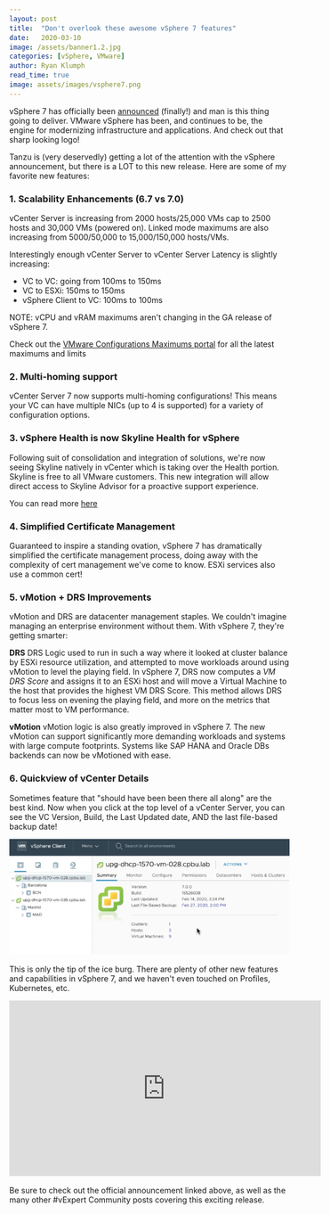 ```yaml
---
layout: post
title:  "Don't overlook these awesome vSphere 7 features"
date:   2020-03-10
image: /assets/banner1.2.jpg
categories: [vSphere, VMware]
author: Ryan Klumph
read_time: true
image: assets/images/vsphere7.png
---
```

vSphere 7 has officially been [announced](https://blogs.vmware.com/vsphere/2020/03/vsphere-7.html) (finally!) and man is this thing going to deliver. VMware vSphere has been, and continues to be, the engine for modernizing infrastructure and applications. And check out that sharp looking logo!

Tanzu is (very deservedly) getting a lot of the attention with the vSphere announcement, but there is a LOT to this new release. Here are some of my favorite new features:

### 1. Scalability Enhancements (6.7 vs 7.0)
vCenter Server is increasing from 2000 hosts/25,000 VMs cap to 2500 hosts and 30,000 VMs (powered on). Linked mode maximums are also increasing from 5000/50,000 to 15,000/150,000 hosts/VMs.

Interestingly enough vCenter Server to vCenter Server Latency is slightly increasing:
* VC to VC: going from 100ms to 150ms
* VC to ESXi: 150ms to 150ms
* vSphere Client to VC: 100ms to 100ms

NOTE: vCPU and vRAM maximums aren't changing in the GA release of vSphere 7.

Check out the [VMware Configurations Maximums portal](https://configmax.vmware.com/) for all the latest maximums and limits

### 2. Multi-homing support
vCenter Server 7 now supports multi-homing configurations! This means your VC can have multiple NICs (up to 4 is supported) for a variety of configuration options.

### 3. vSphere Health is now Skyline Health for vSphere
Following suit of consolidation and integration of solutions, we're now seeing Skyline natively in vCenter which is taking over the Health portion. Skyline is free to all VMware customers. This new integration will allow direct access to Skyline Advisor for a proactive support experience.

You can read more [here](https://blogs.vmware.com/vsphere/2019/11/introducing-vmware-skyline-health-for-vsphere.html)

### 4. Simplified Certificate Management
Guaranteed to inspire a standing ovation, vSphere 7 has dramatically simplified the certificate management process, doing away with the complexity of cert management we've come to know. ESXi services also use a common cert!

### 5. vMotion + DRS Improvements
vMotion and DRS are datacenter management staples. We couldn't imagine managing an enterprise environment without them. With vSphere 7, they're getting smarter:

**DRS**
DRS Logic used to run in such a way where it looked at cluster balance by ESXi resource utilization, and attempted to move workloads around using vMotion to level the playing field. In vSphere 7, DRS now computes a _VM DRS Score_ and assigns it to an ESXi host and will move a Virtual Machine to the host that provides the highest VM DRS Score. This method allows DRS to focus less on evening the playing field, and more on the metrics that matter most to VM performance.

**vMotion**
vMotion logic is also greatly improved in vSphere 7. The new vMotion can support significantly more demanding workloads and systems with large compute footprints. Systems like SAP HANA and Oracle DBs backends can now be vMotioned with ease.

### 6. Quickview of vCenter Details
Sometimes feature that "should have been been there all along" are the best kind. Now when you click at the top level of a vCenter Server, you can see the VC Version, Build, the Last Updated date, AND the last file-based backup date!

![image](/assets/images/vc-deets.png)

This is only the tip of the ice burg. There are plenty of other new features and capabilities in vSphere 7, and we haven't even touched on Profiles, Kubernetes, etc.

<iframe width="560" height="315" src="https://www.youtube.com/embed/XKgrJXN6Q0U" frameborder="0" allow="accelerometer; autoplay; encrypted-media; gyroscope; picture-in-picture" allowfullscreen></iframe>

Be sure to check out the official announcement linked above, as well as the many other #vExpert Community posts covering this exciting release.
